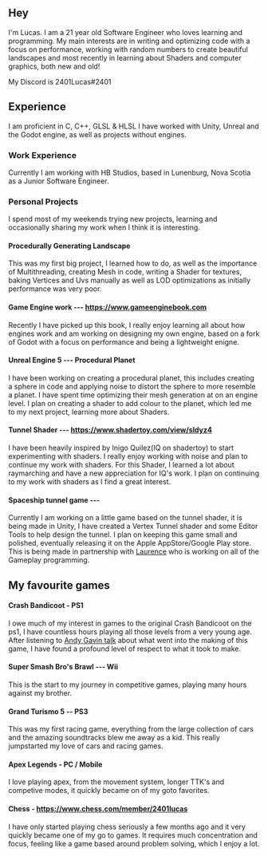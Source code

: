 ## Hey
I'm Lucas. I am a 21 year old Software Engineer who loves learning and programming. My main interests are in writing and optimizing code with a focus on performance, working with random numbers to create beautiful landscapes and most recently in learning about Shaders and computer graphics, both new and old!

My Discord is 2401Lucas#2401

## Experience
I am proficient in C, C++, GLSL & HLSL
I have worked with Unity, Unreal and the Godot engine, as well as projects without engines.
 
### Work Experience
Currently I am working with HB Studios, based in Lunenburg, Nova Scotia as a Junior Software Engineer.

### Personal Projects
I spend most of my weekends trying new projects, learning and occasionally sharing my work when I think it is interesting.

####  Procedurally Generating Landscape
This was my first big project, I learned how to do, as well as the importance of Multithreading, creating Mesh in code, writing a Shader for textures, baking Vertices and Uvs manually as well as LOD optimizations as initially performance was very poor.   

#### Game Engine work --- https://www.gameenginebook.com
Recently I have picked up this book, I really enjoy learning all about how engines work and am working on designing my own engine, based on a fork of Godot with a focus on performance and being a lightweight enigne.

#### Unreal Engine 5 --- Procedural Planet 
I have been working on creating a procedural planet, this includes creating a sphere in code and applying noise to distort the sphere to more resemble a planet. I have spent time optimizing their mesh generation at on an engine level. I plan on creating a shader to add colour to the planet, which led me to my next project, learning more about Shaders.

#### Tunnel Shader --- https://www.shadertoy.com/view/sldyz4
I have been heavily inspired by Inigo Quilez(IQ on shadertoy) to start experimenting with shaders. I really enjoy working with noise and plan to continue my work with shaders. For this Shader, I learned a lot about raymarching and have a new appreciation for IQ's work. I plan on continuing to my work with shaders as I find a great interest.

#### Spaceship tunnel game ---
Currently I am working on a little game based on the tunnel shader, it is being made in Unity, I have created a Vertex Tunnel shader and some Editor Tools to help design the tunnel. I plan on keeping this game small and polished, eventually releasing it on the Apple AppStore/Google Play store. This is being made in partnership with [Laurence](https://github.com/SirLorrence) who is working on all of the Gameplay programming. 

## My favourite games
#### Crash Bandicoot - PS1
I owe much of my interest in games to the original Crash Bandicoot on the ps1, I have countless hours playing all those levels from a very young age. After listening to [Andy Gavin talk](https://www.youtube.com/watch?v=izxXGuVL21o&ab_channel=ArsTechnica) about what went into the making of this game, I have found a profound level of respect to what it took to make. 

#### Super Smash Bro's Brawl --- Wii
This is the start to my journey in competitive games, playing many hours against my brother.

#### Grand Turismo 5 -- PS3
This was my first racing game, everything from the large collection of cars and the amazing soundtracks blew me away as a kid. This really jumpstarted my love of cars and racing games.

#### Apex Legends - PC / Mobile
I love playing apex, from the movement system, longer TTK's and competive modes, it quickly became on of my goto favorites.

#### Chess - https://www.chess.com/member/2401lucas
I have only started playing chess seriously a few months ago and it very quickly became one of my go to games. It requires much concentration and focus, feeling like a game based around problem solving, which I enjoy a lot.
